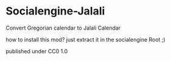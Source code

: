 # Socialengine-Jalali
Convert Gregorian calendar to Jalali Calendar

how to install this mod?
just extract it in the socialengine Root ;)

published under CC0 1.0 
